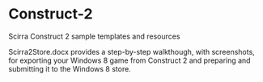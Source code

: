 Construct-2
===========

Scirra Construct 2 sample templates and resources

Scirra2Store.docx provides a step-by-step walkthough, with screenshots, for exporting your Windows 8 game from Construct 2 and preparing and submitting it to the Windows 8 store.
